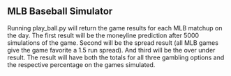 ## MLB Baseball Simulator

Running play_ball.py will return the game results for each MLB matchup on the day. The first result will be the moneyline prediction after 5000 simulations of the game. Second will be the spread result (all MLB games give the game favorite a 1.5 run spread). And third will be the over under result.
The result will have both the totals for all three gambling options and the respective percentage on the games simulated.
